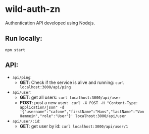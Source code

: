 # wild-auth-zn
Authentication API developed using Nodejs.

## Run locally:

    npm start

## API:

* `api/ping`: 
    * **GET**: Check if the service is alive and running: ` curl localhost:3000/api/ping `
* `api/user`:
    * **GET**: get all users: ` curl localhost:3000/api/user `
    * **POST**: post a new user: ` curl -X POST -H "Content-Type: application/json" -d '{"username":"cafone","firstName":"Hans","lastName":"Von Hammein","role":"User"}' localhost:3000/api/user`
* `api/user/:id`:
    * **GET**: get user by id: ` curl localhost:3000/api/user/1 `
